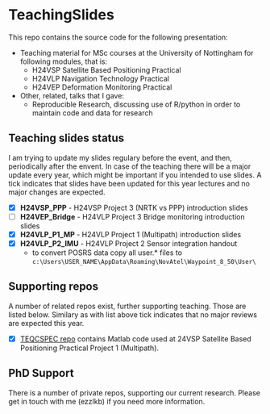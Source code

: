 TeachingSlides
====

This repo contains the source code for the following presentation:

* Teaching material for MSc courses at the University of Nottingham for following modules, that is:
  * H24VSP Satellite Based Positioning Practical
  * H24VLP Navigation Technology Practical
  * H24VEP Deformation Monitoring Practical
* Other, related, talks that I gave:
  * Reproducible Research, discussing use of R/python in order to maintain code and data for research



## Teaching slides status

I am trying to update my slides regulary before the event, and then, periodically after the envent. In case of the teaching there will be a major update every year, which might be important if you intended to use slides. A tick indicates that slides have been updated for this year lectures and no major changes are expected.

- [x] **H24VSP_PPP** - H24VSP Project 3 (NRTK vs PPP) introduction slides
- [ ] **H24VEP_Bridge** -  H24VLP Project 3 Bridge monitoring introduction slides
- [x] **H24VLP_P1_MP** - H24VLP Project 1 (Multipath) introduction slides
- [x] **H24VLP_P2_IMU** -  H24VLP Project 2 Sensor integration handout
  - to convert POSRS data copy all user.* files to `c:\Users\USER_NAME\AppData\Roaming\NovAtel\Waypoint_8_50\User\`


## Supporting repos

A number of related repos exist, further supporting teaching. Those are listed below. Similary as with list above tick indicates that no major reviews are expected this year.

* [x] [TEQCSPEC repo](https://github.com/DfAC/TEQCSPEC) contains Matlab code used at 24VSP Satellite Based Positioning Practical Project 1 (Multipath).


## PhD Support

There is a number of private repos, supporting our current research. Please get in touch with me (ezzlkb) if you need more information.